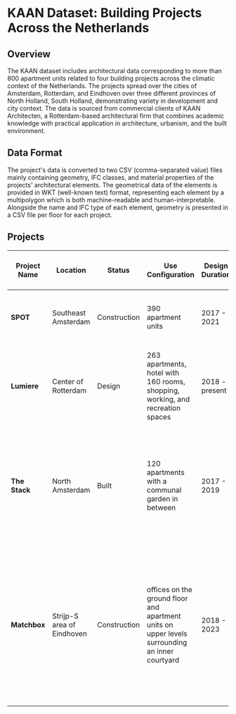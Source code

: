 # KAAN Dataset: Building Projects Across the Netherlands

## Overview

The KAAN dataset includes architectural data corresponding to more than 800 apartment units related to four building projects across the climatic context of the Netherlands. The projects spread over the cities of Amsterdam, Rotterdam, and Eindhoven over three different provinces of North Holland, South Holland, demonstrating variety in development and city context. The data is sourced from commercial clients of KAAN Architecten, a Rotterdam-based architectural firm that combines academic knowledge with practical application in architecture, urbanism, and the built environment.

## Data Format

The project's data is converted to two CSV (comma-separated value) files mainly containing geometry, IFC classes, and material properties of the projects' architectural elements. The geometrical data of the elements is provided in WKT (well-known text) format, representing each element by a multipolygon which is both machine-readable and human-interpretable. Alongside the name and IFC type of each element, geometry is presented in a CSV file per floor for each project.

## Projects

| Project Name | Location | Status | Use Configuration | Design Duration | Gross Floor Area (m2) | Number of Storeys | Project Description |
|--------------|----------|--------|-------------------|-----------------|----------------------|-------------------|-------------------|
| **SPOT** | Southeast Amsterdam | Construction | 390 apartment units | 2017 - 2021 | 40,000 | 35 | It contains varying towers and lower building blocks. |
| **Lumiere** | Center of Rotterdam | Design | 263 apartments, hotel with 160 rooms, shopping, working, and recreation spaces | 2018 - present | 50,000 | 46 | It promotes the high-rise vision of the city and involves a tower among lower level building volumes. |
| **The Stack** | North Amsterdam | Built | 120 apartments with a communal garden in between | 2017 - 2019 | 11,400 | 9 | It consists of two separate buildings and Apartment units are positioned such a way that they are oriented towards the sun as much as possible. |
| **Matchbox** | Strijp-S area of Eindhoven | Construction | offices on the ground floor and apartment units on upper levels surrounding an inner courtyard | 2018 - 2023 | 4,800 | 7 | wooden construction, usage of bio-based materials, integrated solar panels, rain water collection system, and natural cross ventilation contribute to the sustainable design aspect of the project. |

